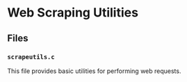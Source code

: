 # Web Scraping Utilities

## Files

### `scrapeutils.c`

This file provides basic utilities for performing web requests.

